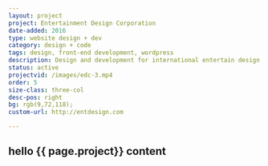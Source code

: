 ```yaml
---
layout: project
project: Entertainment Design Corporation
date-added: 2016
type: website design + dev
category: design + code
tags: design, front-end development, wordpress
description: Design and development for international entertain design company.
status: active
projectvid: /images/edc-3.mp4
order: 5
size-class: three-col
desc-pos: right
bg: rgb(9,72,118);
custom-url: http://entdesign.com

---
```

<article class="work" itemscope itemtype="http://schema.org/BlogPosting">

  <h1>hello {{ page.project}} content</h1>
</article>
